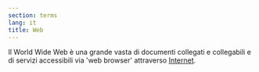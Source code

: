 ```yaml
---
section: terms
lang: it
title: Web
---
```


Il World Wide Web è una grande vasta di documenti collegati e collegabili e di servizi accessibili via 'web browser' attraverso [Internet](/glossary/it/internet/).
